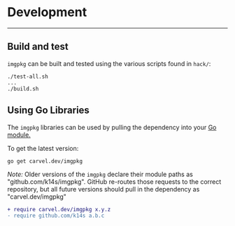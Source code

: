 # Development

---

## Build and test

`imgpkg` can be built and tested using the various scripts found in `hack/`:
```
./test-all.sh
...
./build.sh
```

## Using Go Libraries

The `imgpkg` libraries can be used by pulling the dependency into your [Go module.](https://golang.org/ref/mod)

To get the latest version:

```
go get carvel.dev/imgpkg
```

_Note:_ Older versions of the `imgpkg` declare their module paths as "github.com/k14s/imgpkg".
GitHub re-routes those requests to the correct repository, but all future versions
should pull in the dependency as "carvel.dev/imgpkg"

```diff
+ require carvel.dev/imgpkg x.y.z
- require github.com/k14s a.b.c
```

